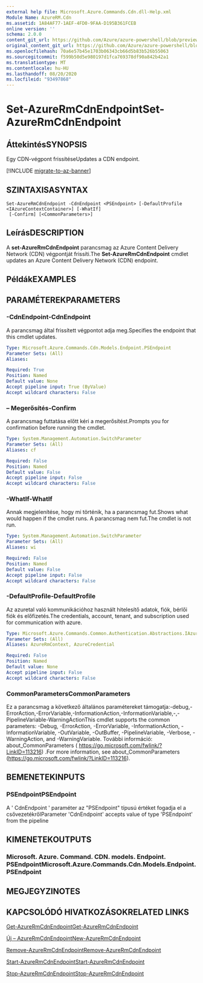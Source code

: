 ```yaml
---
external help file: Microsoft.Azure.Commands.Cdn.dll-Help.xml
Module Name: AzureRM.Cdn
ms.assetid: 1A84AF77-1AEF-4FD0-9FAA-D195B361FCEB
online version: ''
schema: 2.0.0
content_git_url: https://github.com/Azure/azure-powershell/blob/preview/src/ResourceManager/Cdn/Commands.Cdn/help/Set-AzureRmCdnEndpoint.md
original_content_git_url: https://github.com/Azure/azure-powershell/blob/preview/src/ResourceManager/Cdn/Commands.Cdn/help/Set-AzureRmCdnEndpoint.md
ms.openlocfilehash: 70a6e57b45e1703b06343cb66d5b83b526b55063
ms.sourcegitcommit: f599b50d5e980197d1fca769378df90a842b42a1
ms.translationtype: MT
ms.contentlocale: hu-HU
ms.lasthandoff: 08/20/2020
ms.locfileid: "93497868"
---
```

# <span data-ttu-id="fb1c0-101">Set-AzureRmCdnEndpoint</span><span class="sxs-lookup"><span data-stu-id="fb1c0-101">Set-AzureRmCdnEndpoint</span></span>

## <span data-ttu-id="fb1c0-102">Áttekintés</span><span class="sxs-lookup"><span data-stu-id="fb1c0-102">SYNOPSIS</span></span>
<span data-ttu-id="fb1c0-103">Egy CDN-végpont frissítése</span><span class="sxs-lookup"><span data-stu-id="fb1c0-103">Updates a CDN endpoint.</span></span>

[!INCLUDE [migrate-to-az-banner](../../includes/migrate-to-az-banner.md)]

## <span data-ttu-id="fb1c0-104">SZINTAXISA</span><span class="sxs-lookup"><span data-stu-id="fb1c0-104">SYNTAX</span></span>

```
Set-AzureRmCdnEndpoint -CdnEndpoint <PSEndpoint> [-DefaultProfile <IAzureContextContainer>] [-WhatIf]
 [-Confirm] [<CommonParameters>]
```

## <span data-ttu-id="fb1c0-105">Leírás</span><span class="sxs-lookup"><span data-stu-id="fb1c0-105">DESCRIPTION</span></span>
<span data-ttu-id="fb1c0-106">A **set-AzureRmCdnEndpoint** parancsmag az Azure Content Delivery Network (CDN) végpontját frissíti.</span><span class="sxs-lookup"><span data-stu-id="fb1c0-106">The **Set-AzureRmCdnEndpoint** cmdlet updates an Azure Content Delivery Network (CDN) endpoint.</span></span>

## <span data-ttu-id="fb1c0-107">Példák</span><span class="sxs-lookup"><span data-stu-id="fb1c0-107">EXAMPLES</span></span>

## <span data-ttu-id="fb1c0-108">PARAMÉTEREK</span><span class="sxs-lookup"><span data-stu-id="fb1c0-108">PARAMETERS</span></span>

### <span data-ttu-id="fb1c0-109">-CdnEndpoint</span><span class="sxs-lookup"><span data-stu-id="fb1c0-109">-CdnEndpoint</span></span>
<span data-ttu-id="fb1c0-110">A parancsmag által frissített végpontot adja meg.</span><span class="sxs-lookup"><span data-stu-id="fb1c0-110">Specifies the endpoint that this cmdlet updates.</span></span>

```yaml
Type: Microsoft.Azure.Commands.Cdn.Models.Endpoint.PSEndpoint
Parameter Sets: (All)
Aliases: 

Required: True
Position: Named
Default value: None
Accept pipeline input: True (ByValue)
Accept wildcard characters: False
```

### <span data-ttu-id="fb1c0-111">– Megerősítés</span><span class="sxs-lookup"><span data-stu-id="fb1c0-111">-Confirm</span></span>
<span data-ttu-id="fb1c0-112">A parancsmag futtatása előtt kéri a megerősítést.</span><span class="sxs-lookup"><span data-stu-id="fb1c0-112">Prompts you for confirmation before running the cmdlet.</span></span>

```yaml
Type: System.Management.Automation.SwitchParameter
Parameter Sets: (All)
Aliases: cf

Required: False
Position: Named
Default value: False
Accept pipeline input: False
Accept wildcard characters: False
```

### <span data-ttu-id="fb1c0-113">-WhatIf</span><span class="sxs-lookup"><span data-stu-id="fb1c0-113">-WhatIf</span></span>
<span data-ttu-id="fb1c0-114">Annak megjelenítése, hogy mi történik, ha a parancsmag fut.</span><span class="sxs-lookup"><span data-stu-id="fb1c0-114">Shows what would happen if the cmdlet runs.</span></span>
<span data-ttu-id="fb1c0-115">A parancsmag nem fut.</span><span class="sxs-lookup"><span data-stu-id="fb1c0-115">The cmdlet is not run.</span></span>

```yaml
Type: System.Management.Automation.SwitchParameter
Parameter Sets: (All)
Aliases: wi

Required: False
Position: Named
Default value: False
Accept pipeline input: False
Accept wildcard characters: False
```

### <span data-ttu-id="fb1c0-116">-DefaultProfile</span><span class="sxs-lookup"><span data-stu-id="fb1c0-116">-DefaultProfile</span></span>
<span data-ttu-id="fb1c0-117">Az azuretal való kommunikációhoz használt hitelesítő adatok, fiók, bérlői fiók és előfizetés.</span><span class="sxs-lookup"><span data-stu-id="fb1c0-117">The credentials, account, tenant, and subscription used for communication with azure.</span></span>

```yaml
Type: Microsoft.Azure.Commands.Common.Authentication.Abstractions.IAzureContextContainer
Parameter Sets: (All)
Aliases: AzureRmContext, AzureCredential

Required: False
Position: Named
Default value: None
Accept pipeline input: False
Accept wildcard characters: False
```

### <span data-ttu-id="fb1c0-118">CommonParameters</span><span class="sxs-lookup"><span data-stu-id="fb1c0-118">CommonParameters</span></span>
<span data-ttu-id="fb1c0-119">Ez a parancsmag a következő általános paramétereket támogatja:-debug,-ErrorAction,-ErrorVariable,-InformationAction,-InformationVariable,-,-PipelineVariable-WarningAction</span><span class="sxs-lookup"><span data-stu-id="fb1c0-119">This cmdlet supports the common parameters: -Debug, -ErrorAction, -ErrorVariable, -InformationAction, -InformationVariable, -OutVariable, -OutBuffer, -PipelineVariable, -Verbose, -WarningAction, and -WarningVariable.</span></span> <span data-ttu-id="fb1c0-120">További információ: about_CommonParameters ( https://go.microsoft.com/fwlink/?LinkID=113216) .</span><span class="sxs-lookup"><span data-stu-id="fb1c0-120">For more information, see about_CommonParameters (https://go.microsoft.com/fwlink/?LinkID=113216).</span></span>

## <span data-ttu-id="fb1c0-121">BEMENETEK</span><span class="sxs-lookup"><span data-stu-id="fb1c0-121">INPUTS</span></span>

### <span data-ttu-id="fb1c0-122">PSEndpoint</span><span class="sxs-lookup"><span data-stu-id="fb1c0-122">PSEndpoint</span></span>
<span data-ttu-id="fb1c0-123">A ' CdnEndpoint ' paraméter az "PSEndpoint" típusú értéket fogadja el a csővezetékről</span><span class="sxs-lookup"><span data-stu-id="fb1c0-123">Parameter 'CdnEndpoint' accepts value of type 'PSEndpoint' from the pipeline</span></span>

## <span data-ttu-id="fb1c0-124">KIMENETEK</span><span class="sxs-lookup"><span data-stu-id="fb1c0-124">OUTPUTS</span></span>

### <span data-ttu-id="fb1c0-125">Microsoft. Azure. Command. CDN. models. Endpoint. PSEndpoint</span><span class="sxs-lookup"><span data-stu-id="fb1c0-125">Microsoft.Azure.Commands.Cdn.Models.Endpoint.PSEndpoint</span></span>

## <span data-ttu-id="fb1c0-126">MEGJEGYZI</span><span class="sxs-lookup"><span data-stu-id="fb1c0-126">NOTES</span></span>

## <span data-ttu-id="fb1c0-127">KAPCSOLÓDÓ HIVATKOZÁSOK</span><span class="sxs-lookup"><span data-stu-id="fb1c0-127">RELATED LINKS</span></span>

[<span data-ttu-id="fb1c0-128">Get-AzureRmCdnEndpoint</span><span class="sxs-lookup"><span data-stu-id="fb1c0-128">Get-AzureRmCdnEndpoint</span></span>](./Get-AzureRmCdnEndpoint.md)

[<span data-ttu-id="fb1c0-129">Új – AzureRmCdnEndpoint</span><span class="sxs-lookup"><span data-stu-id="fb1c0-129">New-AzureRmCdnEndpoint</span></span>](./New-AzureRmCdnEndpoint.md)

[<span data-ttu-id="fb1c0-130">Remove-AzureRmCdnEndpoint</span><span class="sxs-lookup"><span data-stu-id="fb1c0-130">Remove-AzureRmCdnEndpoint</span></span>](./Remove-AzureRmCdnEndpoint.md)

[<span data-ttu-id="fb1c0-131">Start-AzureRmCdnEndpoint</span><span class="sxs-lookup"><span data-stu-id="fb1c0-131">Start-AzureRmCdnEndpoint</span></span>](./Start-AzureRmCdnEndpoint.md)

[<span data-ttu-id="fb1c0-132">Stop-AzureRmCdnEndpoint</span><span class="sxs-lookup"><span data-stu-id="fb1c0-132">Stop-AzureRmCdnEndpoint</span></span>](./Stop-AzureRmCdnEndpoint.md)


